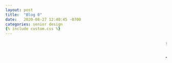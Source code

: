 ```yaml
---
layout: post
title:  "Blog 0"
date:   2020-08-27 12:40:45 -0700
categories: senior design
{% include custom.css %}
---
```


<html>
<body>

<marquee style="color:black;font-size: 20pt" behavior="scroll" direction="left"><i>Welcome to my blog site!</i></marquee>

    
<marquee style="color:black;font-size: 20pt" behavior="scroll" direction="left">Thanks for reading. See you next week!</marquee>


</body>
</html>




